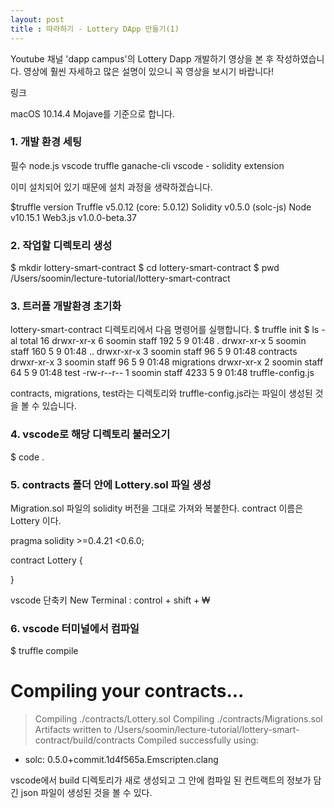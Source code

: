 ```yaml
---
layout: post
title : 따라하기 - Lottery DApp 만들기(1)
---
```


Youtube 채널 'dapp campus'의 Lottery Dapp 개발하기 영상을 본 후 작성하였습니다.
영상에 훨씬 자세하고 많은 설명이 있으니 꼭 영상을 보시기 바랍니다!

링크

macOS 10.14.4 Mojave를 기준으로 합니다.

### 1. 개발 환경 세팅
필수
node.js
vscode
truffle
ganache-cli
vscode - solidity extension

이미 설치되어 있기 때문에 설치 과정을 생략하겠습니다.

$truffle version
Truffle v5.0.12 (core: 5.0.12)
Solidity v0.5.0 (solc-js)
Node v10.15.1
Web3.js v1.0.0-beta.37

### 2. 작업할 디렉토리 생성

$ mkdir lottery-smart-contract
$ cd lottery-smart-contract
$ pwd
/Users/soomin/lecture-tutorial/lottery-smart-contract

### 3. 트러플 개발환경 초기화
lottery-smart-contract 디렉토리에서 다음 명령어를 실행합니다.
$ truffle init
$ ls -al
total 16
drwxr-xr-x  6 soomin  staff   192  5  9 01:48 .
drwxr-xr-x  5 soomin  staff   160  5  9 01:48 ..
drwxr-xr-x  3 soomin  staff    96  5  9 01:48 contracts
drwxr-xr-x  3 soomin  staff    96  5  9 01:48 migrations
drwxr-xr-x  2 soomin  staff    64  5  9 01:48 test
-rw-r--r--  1 soomin  staff  4233  5  9 01:48 truffle-config.js

contracts, migrations, test라는 디렉토리와 truffle-config.js라는 파일이 생성된 것을 볼 수 있습니다.

### 4. vscode로 해당 디렉토리 불러오기
$ code .

### 5. contracts 폴더 안에 Lottery.sol 파일 생성
Migration.sol 파일의 solidity 버전을 그대로 가져와 복붙한다.
contract 이름은 Lottery 이다.

pragma solidity >=0.4.21 <0.6.0;

contract Lottery {
    
}

vscode 단축키
New Terminal : control + shift + ₩

### 6. vscode 터미널에서 컴파일
$ truffle compile

Compiling your contracts...
===========================
> Compiling ./contracts/Lottery.sol
> Compiling ./contracts/Migrations.sol
> Artifacts written to /Users/soomin/lecture-tutorial/lottery-smart-contract/build/contracts
> Compiled successfully using:
   - solc: 0.5.0+commit.1d4f565a.Emscripten.clang
   
vscode에서 build 디렉토리가 새로 생성되고 그 안에 컴파일 된 컨트랙트의 정보가 담긴 json 파일이 생성된 것을 볼 수 있다.

